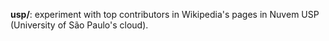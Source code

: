 **usp/**: experiment with top contributors in Wikipedia's pages in Nuvem USP (University of São Paulo's cloud).
